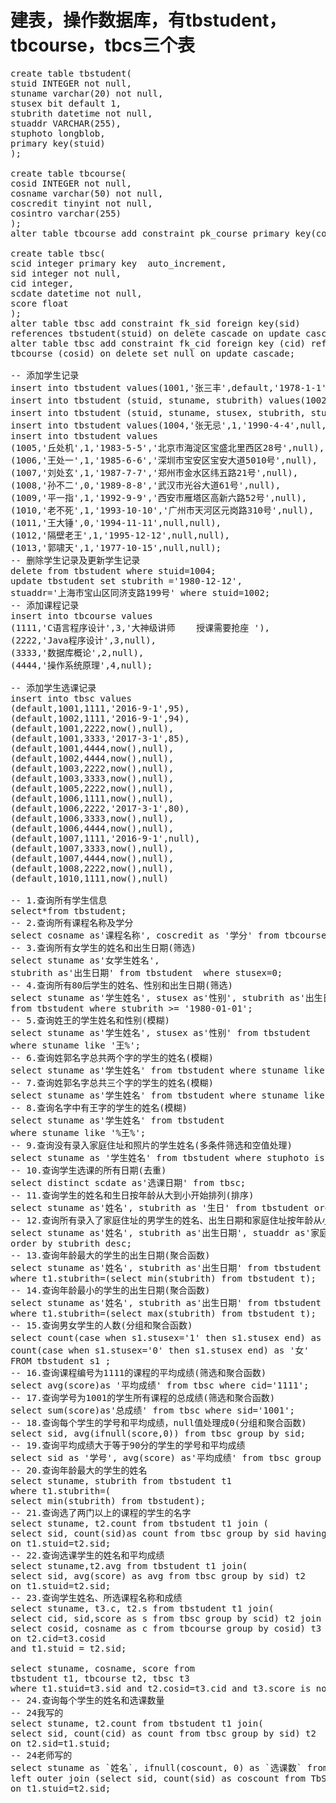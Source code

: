  # 建表，操作数据库，有tbstudent，tbcourse，tbcs三个表

 <pre>create table tbstudent(
stuid INTEGER not null,
stuname varchar(20) not null,
stusex bit default 1,
stubrith datetime not null,
stuaddr VARCHAR(255),
stuphoto longblob,
primary key(stuid)
);

create table tbcourse(
cosid INTEGER not null,
cosname varchar(50) not null,
coscredit tinyint not null,
cosintro varchar(255)
);
alter table tbcourse add constraint pk_course primary key(cosid);

create table tbsc(
scid integer primary key  auto_increment,
sid integer not null,
cid integer,
scdate datetime not null,
score float
);
alter table tbsc add constraint fk_sid foreign key(sid)
references tbstudent(stuid) on delete cascade on update cascade;
alter table tbsc add constraint fk_cid foreign key (cid) references
tbcourse (cosid) on delete set null on update cascade;

-- 添加学生记录
insert into tbstudent values(1001,'张三丰',default,'1978-1-1','成都市一环路西二段17号',null);
insert into tbstudent (stuid, stuname, stubrith) values(1002,'郭靖','1980-2-2');
insert into tbstudent (stuid, stuname, stusex, stubrith, stuaddr) values(1003,'黄蓉',0, '1982-3-3','成都市二环路南四段123号');
insert into tbstudent values(1004,'张无忌',1,'1990-4-4',null,null);
insert into tbstudent values
(1005,'丘处机',1,'1983-5-5','北京市海淀区宝盛北里西区28号',null),
(1006,'王处一',1,'1985-6-6','深圳市宝安区宝安大道5010号',null),
(1007,'刘处玄',1,'1987-7-7','郑州市金水区纬五路21号',null),
(1008,'孙不二',0,'1989-8-8','武汉市光谷大道61号',null),
(1009,'平一指',1,'1992-9-9','西安市雁塔区高新六路52号',null),
(1010,'老不死',1,'1993-10-10','广州市天河区元岗路310号',null),
(1011,'王大锤',0,'1994-11-11',null,null),
(1012,'隔壁老王',1,'1995-12-12',null,null),
(1013,'郭啸天',1,'1977-10-15',null,null);
-- 删除学生记录及更新学生记录
delete from tbstudent where stuid=1004;
update tbstudent set stubrith ='1980-12-12',
stuaddr='上海市宝山区同济支路199号' where stuid=1002;
-- 添加课程记录
insert into tbcourse values 
(1111,'C语言程序设计',3,'大神级讲师	授课需要抢座 '),
(2222,'Java程序设计',3,null),
(3333,'数据库概论',2,null),
(4444,'操作系统原理',4,null);

-- 添加学生选课记录
insert into tbsc values
(default,1001,1111,'2016-9-1',95),
(default,1002,1111,'2016-9-1',94),
(default,1001,2222,now(),null),
(default,1001,3333,'2017-3-1',85),
(default,1001,4444,now(),null),
(default,1002,4444,now(),null),
(default,1003,2222,now(),null),
(default,1003,3333,now(),null),
(default,1005,2222,now(),null),
(default,1006,1111,now(),null),
(default,1006,2222,'2017-3-1',80),
(default,1006,3333,now(),null),
(default,1006,4444,now(),null),
(default,1007,1111,'2016-9-1',null),
(default,1007,3333,now(),null),
(default,1007,4444,now(),null),
(default,1008,2222,now(),null),
(default,1010,1111,now(),null)

-- 1.查询所有学生信息
select*from tbstudent;
-- 2.查询所有课程名称及学分
select cosname as'课程名称', coscredit as '学分' from tbcourse;
-- 3.查询所有女学生的姓名和出生日期(筛选)
select stuname as'女学生姓名',
stubrith as'出生日期' from tbstudent  where stusex=0;
-- 4.查询所有80后学生的姓名、性别和出生日期(筛选)
select stuname as'学生姓名', stusex as'性别', stubrith as'出生日期'
from tbstudent where stubrith >= '1980-01-01';
-- 5.查询姓王的学生姓名和性别(模糊)
select stuname as'学生姓名', stusex as'性别' from tbstudent 
where stuname like '王%';
-- 6.查询姓郭名字总共两个字的学生的姓名(模糊)
select stuname as'学生姓名' from tbstudent where stuname like '郭_';
-- 7.查询姓郭名字总共三个字的学生的姓名(模糊)
select stuname as'学生姓名' from tbstudent where stuname like '郭__';
-- 8.查询名字中有王字的学生的姓名(模糊)
select stuname as'学生姓名' from tbstudent 
where stuname like '%王%';
-- 9.查询没有录入家庭住址和照片的学生姓名(多条件筛选和空值处理)
select stuname as '学生姓名' from tbstudent where stuphoto is null and stuaddr is null;
-- 10.查询学生选课的所有日期(去重)
select distinct scdate as'选课日期' from tbsc;
-- 11.查询学生的姓名和生日按年龄从大到小开始排列(排序)
select stuname as'姓名', stubrith as '生日' from tbstudent order by stubrith desc;
-- 12.查询所有录入了家庭住址的男学生的姓名、出生日期和家庭住址按年龄从小到大排序(多条件筛选和排序)
select stuname as'姓名', stubrith as'出生日期', stuaddr as'家庭住址' from tbstudent where stuaddr is not null
order by stubrith desc;
-- 13.查询年龄最大的学生的出生日期(聚合函数)
select stuname as'姓名', stubrith as'出生日期' from tbstudent t1
where t1.stubrith=(select min(stubrith) from tbstudent t);
-- 14.查询年龄最小的学生的出生日期(聚合函数)
select stuname as'姓名', stubrith as'出生日期' from tbstudent t1
where t1.stubrith=(select max(stubrith) from tbstudent t);
-- 15.查询男女学生的人数(分组和聚合函数)
select count(case when s1.stusex='1' then s1.stusex end) as '男' ,  
count(case when s1.stusex='0' then s1.stusex end) as '女'   
FROM tbstudent s1 ;
-- 16.查询课程编号为1111的课程的平均成绩(筛选和聚合函数)
select avg(score)as '平均成绩' from tbsc where cid='1111';
-- 17.查询学号为1001的学生所有课程的总成绩(筛选和聚合函数)
select sum(score)as'总成绩' from tbsc where sid='1001';
-- 18.查询每个学生的学号和平均成绩，null值处理成0(分组和聚合函数)
select sid, avg(ifnull(score,0)) from tbsc group by sid;
-- 19.查询平均成绩大于等于90分的学生的学号和平均成绩
select sid as '学号', avg(score) as'平均成绩' from tbsc group by sid having avg(score)>=90;
-- 20.查询年龄最大的学生的姓名
select stuname, stubrith from tbstudent t1 
where t1.stubrith=(
select min(stubrith) from tbstudent);
-- 21.查询选了两门以上的课程的学生的名字
select stuname, t2.count from tbstudent t1 join (
select sid, count(sid)as count from tbsc group by sid having count(sid)>2) t2 
on t1.stuid=t2.sid;
-- 22.查询选课学生的姓名和平均成绩
select stuname,t2.avg from tbstudent t1 join(
select sid, avg(score) as avg from tbsc group by sid) t2
on t1.stuid=t2.sid;
-- 23.查询学生姓名、所选课程名称和成绩
select stuname, t3.c, t2.s from tbstudent t1 join(
select cid, sid,score as s from tbsc group by scid) t2 join (
select cosid, cosname as c from tbcourse group by cosid) t3
on t2.cid=t3.cosid
and t1.stuid = t2.sid;

select stuname, cosname, score from 
tbstudent t1, tbcourse t2, tbsc t3
where t1.stuid=t3.sid and t2.cosid=t3.cid and t3.score is not null;
-- 24.查询每个学生的姓名和选课数量
-- 24我写的
select stuname, t2.count from tbstudent t1 join(
select sid, count(cid) as count from tbsc group by sid) t2
on t2.sid=t1.stuid;
-- 24老师写的
select stuname as `姓名`, ifnull(coscount, 0) as `选课数` from TbStudent t1
left outer join (select sid, count(sid) as coscount from TbSC group by sid) t2 
on t1.stuid=t2.sid;
</pre>
